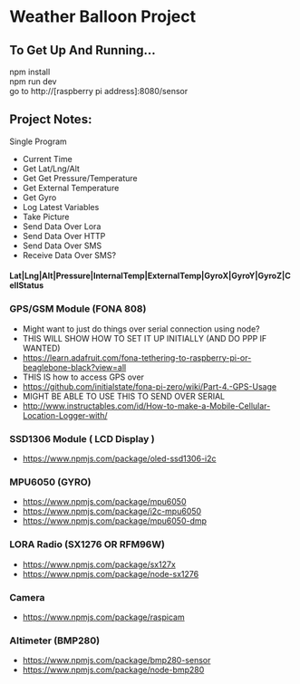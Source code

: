 # Weather Balloon Project

## To Get Up And Running...

npm install  
npm run dev  
go to http://[raspberry pi address]:8080/sensor

## Project Notes:

Single Program

- Current Time
- Get Lat/Lng/Alt
- Get Get Pressure/Temperature
- Get External Temperature
- Get Gyro
- Log Latest Variables
- Take Picture
- Send Data Over Lora
- Send Data Over HTTP
- Send Data Over SMS
- Receive Data Over SMS?

#### Lat|Lng|Alt|Pressure|InternalTemp|ExternalTemp|GyroX|GyroY|GyroZ|CellStatus

### GPS/GSM Module (FONA 808)

- Might want to just do things over serial connection using node?
- THIS WILL SHOW HOW TO SET IT UP INITIALLY (AND DO PPP IF WANTED)
- https://learn.adafruit.com/fona-tethering-to-raspberry-pi-or-beaglebone-black?view=all
- THIS IS how to access GPS over
- https://github.com/initialstate/fona-pi-zero/wiki/Part-4.-GPS-Usage
- MIGHT BE ABLE TO USE THIS TO SEND OVER SERIAL
- http://www.instructables.com/id/How-to-make-a-Mobile-Cellular-Location-Logger-with/

### SSD1306 Module ( LCD Display )

- https://www.npmjs.com/package/oled-ssd1306-i2c

### MPU6050 (GYRO)

- https://www.npmjs.com/package/mpu6050
- https://www.npmjs.com/package/i2c-mpu6050
- https://www.npmjs.com/package/mpu6050-dmp

### LORA Radio (SX1276 OR RFM96W)

- https://www.npmjs.com/package/sx127x
- https://www.npmjs.com/package/node-sx1276

### Camera

- https://www.npmjs.com/package/raspicam

### Altimeter (BMP280)

- https://www.npmjs.com/package/bmp280-sensor
- https://www.npmjs.com/package/node-bmp280